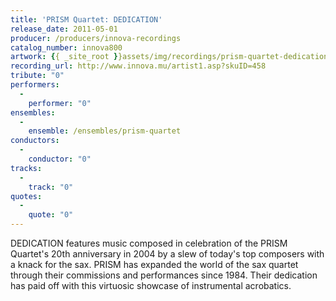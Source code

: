```yaml
---
title: 'PRISM Quartet: DEDICATION'
release_date: 2011-05-01
producer: /producers/innova-recordings
catalog_number: innova800
artwork: {{ _site_root }}assets/img/recordings/prism-quartet-dedication.jpg
recording_url: http://www.innova.mu/artist1.asp?skuID=458
tribute: "0"
performers: 
  -
    performer: "0"
ensembles: 
  -
    ensemble: /ensembles/prism-quartet
conductors: 
  -
    conductor: "0"
tracks: 
  -
    track: "0"
quotes: 
  -
    quote: "0"
---
```

DEDICATION features music composed in celebration of the PRISM Quartet's 20th anniversary in 2004 by a slew of today's top composers with a knack for the sax. PRISM has expanded the world of the sax quartet through their commissions and performances since 1984. Their dedication has paid off with this virtuosic showcase of instrumental acrobatics. 